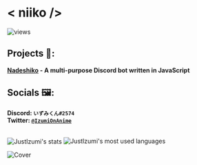 # **< niiko />**

![views](https://komarev.com/ghpvc/?username=JustIzumi&style=flat-square)

## Projects 🔧:
   **[Nadeshiko](https://github.com/JustIzumi/Nadeshiko/) - A multi-purpose Discord bot written in JavaScript**  
 
   
## Socials 🖼:
   **Discord: `いずみくん#2574`**                                                                                                                                                   
   **Twitter: [`@IzumiOnAnime`](https://twitter.com/IzumiOnAnime)**
<br>
<br>

<img align="center" alt="JustIzumi's stats" src="https://github-readme-stats.vercel.app/api?username=JustIzumi&show_icons=true&theme=midnight-purple">
<img alt="JustIzumi's most used languages" src="https://github-readme-stats.vercel.app/api/top-langs/?username=JustIzumi&theme=midnight-purple&layout=compact">

<br>

![Cover](https://i.imgur.com/KsbkbLo.jpg)                                                                                                                                                                                                                                                                                                                               
